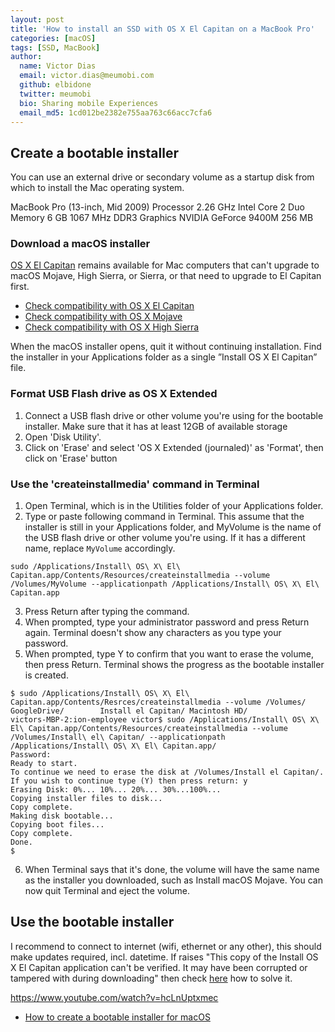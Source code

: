 ```yaml
---
layout: post
title: 'How to install an SSD with OS X El Capitan on a MacBook Pro'
categories: [macOS]
tags: [SSD, MacBook]
author:
  name: Victor Dias
  email: victor.dias@meumobi.com
  github: elbidone
  twitter: meumobi
  bio: Sharing mobile Experiences
  email_md5: 1cd012be2382e755aa763c66acc7cfa6
---
```


## Create a bootable installer

You can use an external drive or secondary volume as a startup disk from which to install the Mac operating system.

MacBook Pro (13-inch, Mid 2009)
Processor 2.26 GHz Intel Core 2 Duo
Memory 6 GB 1067 MHz DDR3
Graphics NVIDIA GeForce 9400M 256 MB

### Download a macOS installer

[OS X El Capitan](https://itunes.apple.com/app/os-x-el-capitan/id1147835434?ls=1&mt=12) remains available for Mac computers that can't upgrade to macOS Mojave, High Sierra, or Sierra, or that need to upgrade to El Capitan first.

- [Check compatibility with OS X El Capitan](https://support.apple.com/en-us/HT206886#requirements)
- [Check compatibility with OS X Mojave](https://support.apple.com/en-us/HT201475)
- [Check compatibility with OS X High Sierra](https://support.apple.com/en-us/HT208969)

When the macOS installer opens, quit it without continuing installation.
Find the installer in your Applications folder as a single ”Install OS X El Capitan” file.

### Format USB Flash drive as OS X Extended

1. Connect a USB flash drive or other volume you're using for the bootable installer. Make sure that it has at least 12GB of available storage
1. Open 'Disk Utility'.
2. Click on 'Erase' and select 'OS X Extended (journaled)' as 'Format', then click on 'Erase' button

### Use the 'createinstallmedia' command in Terminal
1. Open Terminal, which is in the Utilities folder of your Applications folder.
2. Type or paste following command in Terminal. This assume that the installer is still in your Applications folder, and MyVolume is the name of the USB flash drive or other volume you're using. If it has a different name, replace `MyVolume` accordingly.

`sudo /Applications/Install\ OS\ X\ El\ Capitan.app/Contents/Resources/createinstallmedia --volume /Volumes/MyVolume --applicationpath /Applications/Install\ OS\ X\ El\ Capitan.app`

3. Press Return after typing the command.
4. When prompted, type your administrator password and press Return again. Terminal doesn't show any characters as you type your password.
5. When prompted, type Y to confirm that you want to erase the volume, then press Return. Terminal shows the progress as the bootable installer is created.  

```
$ sudo /Applications/Install\ OS\ X\ El\ Capitan.app/Contents/Resrces/createinstallmedia --volume /Volumes/
GoogleDrive/        Install el Capitan/ Macintosh HD/       
victors-MBP-2:ion-employee victor$ sudo /Applications/Install\ OS\ X\ El\ Capitan.app/Contents/Resources/createinstallmedia --volume /Volumes/Install\ el\ Capitan/ --applicationpath /Applications/Install\ OS\ X\ El\ Capitan.app/
Password:
Ready to start.
To continue we need to erase the disk at /Volumes/Install el Capitan/.
If you wish to continue type (Y) then press return: y
Erasing Disk: 0%... 10%... 20%... 30%...100%...
Copying installer files to disk...
Copy complete.
Making disk bootable...
Copying boot files...
Copy complete.
Done.
$
```

6. When Terminal says that it's done, the volume will have the same name as the installer you downloaded, such as Install macOS Mojave. You can now quit Terminal and eject the volume.

## Use the bootable installer

I recommend to connect to internet (wifi, ethernet or any other), this should make updates required, incl. datetime.
If raises "This copy of the Install OS X El Capitan application can't be verified. It may have been corrupted or tampered with during downloading" then check [here](https://apple.stackexchange.com/questions/216730/this-copy-of-the-install-os-x-el-capitan-application-cant-be-verified-it-may-h) how to solve it.


https://www.youtube.com/watch?v=hcLnUptxmec

- [How to create a bootable installer for macOS](https://support.apple.com/en-us/HT201372)
